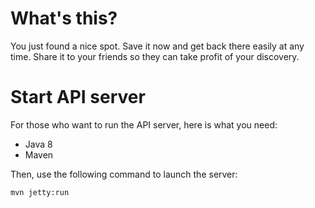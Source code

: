 # What's this?
You just found a nice spot. Save it now and get back there easily at any time. Share it to your friends so they can take profit of your discovery.

# Start API server
For those who want to run the API server, here is what you need:
* Java 8
* Maven

Then, use the following command to launch the server:
```
mvn jetty:run
```
